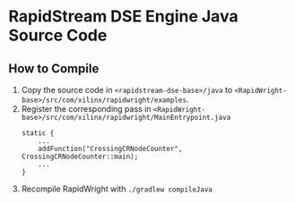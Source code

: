 # RapidStream DSE Engine Java Source Code

## How to Compile
1. Copy the source code in `<rapidstream-dse-base>/java` to `<RapidWright-base>/src/com/xilinx/rapidwright/examples`.
2. Register the corresponding pass in `<RapidWright-base>/src/com/xilinx/rapidwright/MainEntrypoint.java`
    ```=java
    static {
        ...
        addFunction("CrossingCRNodeCounter", CrossingCRNodeCounter::main);
        ...
    }
    ```
3. Recompile RapidWright with `./gradlew compileJava`